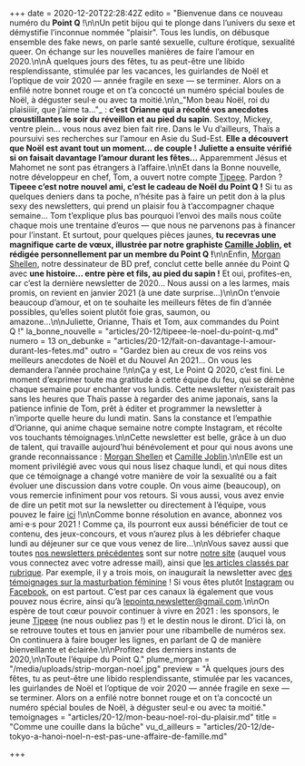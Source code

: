 +++
date = 2020-12-20T22:28:42Z
edito = "Bienvenue dans ce nouveau numéro du **Point Q**&nbsp;!\n\nUn petit bijou qui te plonge dans l’univers du sexe et démystifie l’inconnue nommée \"plaisir\". Tous les lundis, on débusque ensemble des fake news, on parle santé sexuelle, culture érotique, sexualité queer. On échange sur les nouvelles manières de faire l’amour en 2020.\n\nÀ quelques jours des fêtes, tu as peut-être une libido resplendissante, stimulée par les vacances, les guirlandes de Noël et l’optique de voir 2020 — année fragile en sexe — se terminer. Alors on a enfilé notre bonnet rouge et on t’a concocté un numéro spécial boules de Noël, à déguster seul·e ou avec ta moitié.\n\n_\"Mon beau Noël, roi du plaisiiiir, que j’aime ta...\"_&nbsp;: **c’est Orianne qui a récolté vos anecdotes croustillantes le soir du réveillon et au pied du sapin**. Sextoy, Mickey, ventre plein... vous nous avez bien fait rire. Dans le Vu d’ailleurs, Thaïs a poursuivi ses recherches sur l’amour en Asie du Sud-Est. **Elle a découvert que Noël est avant tout un moment... de couple&nbsp;!** **Juliette a ensuite vérifié si on faisait davantage l’amour durant les fêtes...** Apparemment Jésus et Mahomet ne sont pas étrangers à l’affaire.\n\nEt dans la Bonne nouvelle, notre développeur en chef, Tom, a ouvert notre compte [Tipeee](https://fr.tipeee.com/le-point-q). Pardon&nbsp;? **Tipeee c’est notre nouvel ami, c’est le cadeau de Noël du Point Q&nbsp;!** Si tu as quelques deniers dans ta poche, n’hésite pas à faire un petit don à la plus sexy des newsletters, qui prend un plaisir fou à t’accompagner chaque semaine... Tom t’explique plus bas pourquoi l’envoi des mails nous coûte chaque mois une trentaine d’euros — que nous ne parvenons pas à financer pour l’instant. Et surtout, pour quelques pièces jaunes, **tu recevras une magnifique carte de vœux, illustrée par notre graphiste [Camille Joblin](https://www.instagram.com/camillejoblin/), et rédigée personnellement par un membre du Point Q&nbsp;!**\n\nEnfin, [Morgan Shellen](https://www.instagram.com/morgan.comicstrip/), notre dessinateur de BD pref, conclut cette belle année du Point Q avec **une histoire... entre père et fils, au pied du sapin&nbsp;!** Et oui, profites-en, car c’est la dernière newsletter de 2020... Nous aussi on a les larmes, mais promis, on revient en janvier 2021 (à une date surprise...)\n\nOn t’envoie beaucoup d’amour, et on te souhaite les meilleurs fêtes de fin d’année possibles, qu’elles soient plutôt foie gras, saumon, ou amazone...\n\nJuliette, Orianne, Thaïs et Tom, aux commandes du Point Q&nbsp;!"
la_bonne_nouvelle = "articles/20-12/tipeee-le-noel-du-point-q.md"
numero = 13
on_debunke = "articles/20-12/fait-on-davantage-l-amour-durant-les-fetes.md"
outro = "Gardez bien au creux de vos reins vos meilleurs anecdotes de Noël et du Nouvel An 2021... On vous les demandera l’année prochaine&nbsp;!\n\nÇa y est, Le Point Q 2020, c’est fini. Le moment d’exprimer toute ma gratitude à cette équipe du feu, qui se démène chaque semaine pour enchanter vos lundis. Cette newsletter n’existerait pas sans les heures que Thaïs passe à regarder des anime japonais, sans la patience infinie de Tom, prêt à éditer et programmer la newsletter à n’importe quelle heure du lundi matin. Sans la constance et l’empathie d’Orianne, qui anime chaque semaine notre compte Instagram, et récolte vos touchants témoignages.\n\nCette newsletter est belle, grâce à un duo de talent, qui travaille aujourd’hui bénévolement et pour qui nous avons une grande reconnaissance&nbsp;: [Morgan Shellen](https://www.instagram.com/morgan.comicstrip/) et [Camille Joblin](https://www.instagram.com/camillejoblin/).\n\nElle est un moment privilégié avec vous qui nous lisez chaque lundi, et qui nous dites que ce témoignage a changé votre manière de voir la sexualité ou a fait évoluer une discussion dans votre couple. On vous aime (beaucoup), on vous remercie infiniment pour vos retours. Si vous aussi, vous avez envie de dire un petit mot sur la newsletter ou directement à l’équipe, vous pouvez le faire [ici](https://forms.gle/n9Hb1grQRPp5VrmD6)&nbsp;!\n\nComme bonne résolution en avance, abonnez vos ami·e·s pour 2021&nbsp;! Comme ça, ils pourront eux aussi bénéficier de tout ce contenu, des jeux-concours, et vous n’aurez plus à les débriefer chaque lundi au déjeuner sur ce que vous venez de lire...\n\nVous savez aussi que toutes [nos newsletters précédentes](https://lepointq.com/newsletters/) sont sur notre [notre site](https://lepointq.com) (auquel vous vous connectez avec votre adresse mail), ainsi que [les articles classés par rubrique](https://lepointq.com/articles/). Par exemple, il y a trois mois, on inaugurait la newsletter avec [des témoignages sur la masturbation féminine](https://lepointq.com/articles/la-masturbation-feminine-4-questions-a-ines-perrine-et-pauline/)&nbsp;! Si vous êtes plutôt [Instagram](https://www.instagram.com/lepoint.q/) ou [Facebook](https://www.facebook.com/lepointq.news), on est partout. C’est par ces canaux là également que vous pouvez nous écrire, ainsi qu’à [lepointq.newsletter@gmail.com](mailto:lepointq.newsletter@gmail.com).\n\nOn espère de tout cœur pouvoir continuer à vivre en 2021&nbsp;: les sponsors, le jeune [Tipeee](https://fr.tipeee.com/le-point-q?fbclid=IwAR1V29fNBdCfTbnQbRIFAJoTIIDbm5WUEZZTtZG7Ey45go3SM27ChvEEOsI) (ne nous oubliez pas&nbsp;!) et le destin nous le diront. D’ici là, on se retrouve toutes et tous en janvier pour une ribambelle de numéros sex. On continuera à faire bouger les lignes, en parlant de Q de manière bienveillante et éclairée.\n\nProfitez des derniers instants de 2020,\n\nToute l’équipe du Point Q."
plume_morgan = "/media/uploads/strip-morgan-noel.jpg"
preview = "À quelques jours des fêtes, tu as peut-être une libido resplendissante, stimulée par les vacances, les guirlandes de Noël et l’optique de voir 2020 — année fragile en sexe — se terminer. Alors on a enfilé notre bonnet rouge et on t’a concocté un numéro spécial boules de Noël, à déguster seul·e ou avec ta moitié."
temoignages = "articles/20-12/mon-beau-noel-roi-du-plaisir.md"
title = "Comme une couille dans la bûche"
vu_d_ailleurs = "articles/20-12/de-tokyo-a-hanoi-noel-n-est-pas-une-affaire-de-famille.md"

+++
